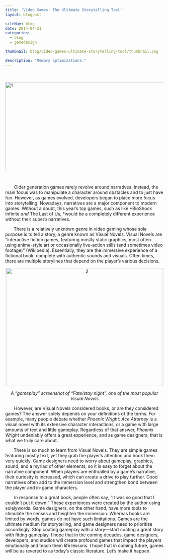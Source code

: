 ```yaml
---
title: 'Video Games: The Ultimate Storytelling Tool'
layout: blogpost

siteNav: blog
date: 2014-04-21
categories:
  - blog
  - gamedesign

thumbnail: blog/video-games-ultimate-storytelling-tool/thumbnail.png

description: "Memory optimizations."
---
```


&nbsp;

[<img class=" wp-image-43 aligncenter" src="http://fsolace.files.wordpress.com/2014/04/1.jpg?w=500" alt="1" width="573" height="280" />][1]

&nbsp;

<span style="visibility:hidden;">+++</span>Older generation games rarely revolve around narratives. Instead, the main focus was to manipulate a character around obstacles and to just have fun. However, as games evolved, developers began to place more focus into storytelling. Nowadays, narratives are a major component to modern games. Without a doubt, this year’s top games, such as like *BioShock Infinite *and* The Last of Us, *would be a completely different experience without their superb narratives.

<span style="visibility:hidden;">+++</span>There is a relatively unknown genre in video gaming whose sole purpose is to tell a story, a genre known as Visual Novels. Visual Novels are “interactive fiction games, featuring mostly static graphics, most often using anime-style art or occasionally live-action stills (and sometimes video footage)” (Wikipedia). Essentially, they are the immersive experience of a fictional book, complete with authentic sounds and visuals. Often times, there are multiple storylines that depend on the player’s various decisions.

<p style="text-align:center;">
  <a href="http://fsolace.files.wordpress.com/2014/04/2.jpg"><img class="alignnone size-large wp-image-44" src="http://fsolace.files.wordpress.com/2014/04/2.jpg?w=500" alt="2" width="500" height="375" /></a>
</p>

<p style="text-align:center;">
  <em>A “gameplay” screenshot of “Fate/stay night”, one of the most popular Visual Novels</em>
</p>

<span style="visibility:hidden;">+++</span>However, are Visual Novels considered books, or are they considered games? The answer solely depends on your definitions of the terms. For example, many people debate whether *Phoenix Wright: Ace Attorney* is a visual novel with its extensive character interactions, or a game with large amounts of text and little gameplay. Regardless of that answer, *Phoenix Wright* undeniably offers a great experience, and as game designers, that is what we truly care about.

<span style="visibility:hidden;">+++</span>There is so much to learn from Visual Novels. They are simple games featuring mostly text, yet they grab the player’s attention and hook them very quickly. Game designers need to worry about gameplay, graphics, sound, and a myriad of other elements, so it is easy to forget about the narrative component. When players are enthralled by a game’s narrative, their curiosity is increased, which can create a drive to play further. Good narratives often add to the immersion level and strengthen bond between the player and in-game characters.

<span style="visibility:hidden;">+++</span>In response to a great book, people often say, “It was so good that I couldn’t put it down!” These experiences were created by the author using solelywords. Game designers, on the other hand, have more tools to stimulate the senses and heighten the immersion. Whereas books are limited by words, games do not have such limitations. Games are the ultimate medium for storytelling, and game designers need to prioritize accordingly. Stop coating gameplay with a story—start coating a great story with fitting gameplay. I hope that in the coming decades, game designers, developers, and studios will create profound games that impact the players emotionally and teach them life lessons. I hope that in coming future, games will be as revered to as today’s classic literature. Let’s make it happen.

 [1]: http://fsolace.files.wordpress.com/2014/04/1.jpg